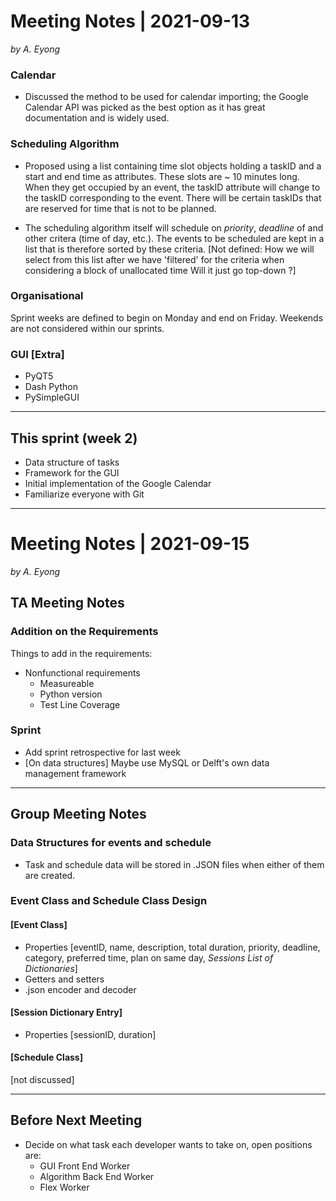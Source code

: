 # Meeting Notes | 2021-09-13
*by A. Eyong*

### Calendar
- Discussed the method to be used for calendar importing; the Google Calendar API was picked as the best option as it has great documentation and is widely used.

### Scheduling Algorithm
- Proposed using a list containing time slot objects holding a taskID and a start and end time as attributes. These slots are ~ 10 minutes long. When they get occupied by an event, the taskID attribute will change to the taskID corresponding to the event. There will be certain taskIDs that are reserved for time that is not to be planned.

- The scheduling algorithm itself will schedule on *priority*, *deadline* of and other critera (time of day, etc.). The events to be scheduled are kept in a list that is therefore sorted by these criteria. [Not defined: How we will select from this list after we have 'filtered' for the criteria when considering a block of unallocated time Will it just go top-down ?]

### Organisational
Sprint weeks are defined to begin on Monday and end on Friday. Weekends are not considered within our sprints.

### GUI [Extra]
- PyQT5
- Dash Python
- PySimpleGUI

---
## This sprint (week 2)
- Data structure of tasks
- Framework for the GUI
- Initial implementation of the Google Calendar
- Familiarize everyone with Git


---
# Meeting Notes | 2021-09-15
*by A. Eyong*

## TA Meeting Notes
### Addition on the Requirements
Things to add in the requirements:
- Nonfunctional requirements
    - Measureable
    - Python version
    - Test Line Coverage

### Sprint
- Add sprint retrospective for last week
- [On data structures] Maybe use MySQL or Delft's own data management framework

---
## Group Meeting Notes
### Data Structures for events and schedule
- Task and schedule data will be stored in .JSON files when either of them are created.

### Event Class and Schedule Class Design

#### **[Event Class]** 
- Properties [eventID, name, description, total duration, priority, deadline, category, preferred time, plan on same day, *Sessions List of Dictionaries*]
- Getters and setters
- .json encoder and decoder

#### **[Session Dictionary Entry]**
- Properties [sessionID, duration]

#### **[Schedule Class]**

[not discussed]

---
## Before Next Meeting
- Decide on what task each developer wants to take on, open positions are:
    - GUI Front End Worker
    - Algorithm Back End Worker
    - Flex Worker
